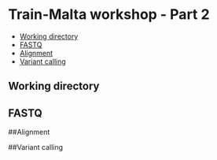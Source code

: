 # Train-Malta workshop - Part 2

* [Working directory](#wd)
* [FASTQ](#FASTQ)
* [Alignment](#alignment)
* [Variant calling](#vcalling)

## Working directory

## FASTQ

##Alignment

##Variant calling





